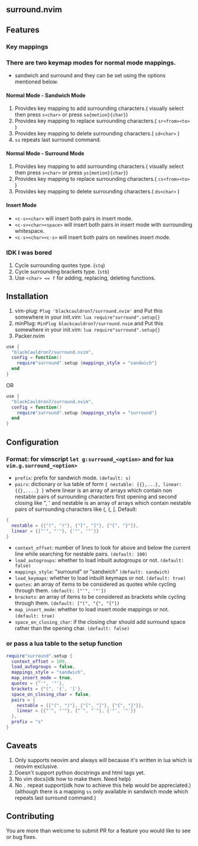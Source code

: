 ## surround.nvim

## Features

### Key mappings

### There are two keymap modes for normal mode mappings.

- sandwich and surround and they can be set using the options mentioned below.

#### Normal Mode - Sandwich Mode

1. Provides key mapping to add surrounding characters.( visually select then press `s<char>` or press `sa{motion}{char}`)
2. Provides key mapping to replace surrounding characters.( `sr<from><to>` )
3. Provides key mapping to delete surrounding characters.( `sd<char>` )
4. `ss` repeats last surround command.

#### Normal Mode - Surround Mode

1. Provides key mapping to add surrounding characters.( visually select then press `s<char>` or press `ys{motion}{char}`)
2. Provides key mapping to replace surrounding characters.( `cs<from><to>` )
3. Provides key mapping to delete surrounding characters.( `ds<char>` )

#### Insert Mode

- `<c-s><char>` will insert both pairs in insert mode.
- `<c-s><char><space>` will insert both pairs in insert mode with surrounding whitespace.
- `<c-s><char><c-s>` will insert both pairs on newlines insert mode.

### IDK I was bored

1. Cycle surrounding quotes type. (`stq`)
1. Cycle surrounding brackets type. (`stb`)
1. Use `<char> == f` for adding, replacing, deleting functions.

## Installation

1. vim-plug: `Plug 'blackcauldron7/surround.nvim'` and Put this somewhere in your init.vim: `lua require"surround".setup{}`
1. minPlug: `MinPlug blackcauldron7/surround.nvim` and Put this somewhere in your init.vim: `lua require"surround".setup{}`
1. Packer.nvim

```lua
use {
  "blackCauldron7/surround.nvim",
  config = function()
    require"surround".setup {mappings_style = "sandwich"}
  end
}
```

OR

```lua
use {
  "blackCauldron7/surround.nvim",
  config = function()
    require"surround".setup {mappings_style = "surround"}
  end
}
```



## Configuration

### Format: for **vimscript** `let g:surround_<option>` and for **lua** `vim.g.surround_<option>`

- `prefix`: prefix for sandwich mode. `(default: s)`
- `pairs`: dictionary or lua table of form `{ nestable: {{},...}, linear: {{},....} }` where linear is an array of arrays which contain non nestable pairs of surrounding characters first opening and second closing like ", ' and nestable is an array of arrays which contain nestable pairs of surrounding characters like (, {, [. Default:
```lua
{
  nestable = {{"(", ")"}, {"[", "]"}, {"{", "}"}},
  linear = {{"'", "'"}, {'"', '"'}}
}
```
- `context_offset`: number of lines to look for above and below the current line while searching for nestable pairs. `(default: 100)`
- `load_autogroups`: whether to load inbuilt autogroups or not. `(default: false)`
- `mappings_style`: "surround" or "sandwich" `(default: sandwich)`
- `load_keymaps`: whether to load inbuilt keymaps or not. `(default: true)`
- `quotes`: an array of items to be considered as quotes while cycling through them. `(default: ["'", '"'])`
- `brackets`: an array of items to be considered as brackets while cycling through them. `(default: ["(", "{", "["])`
- `map_insert_mode`: whether to load insert mode mappings or not. `(default: true)`
- `space_on_closing_char`: if the closing char should add surround space rather than the opening char. `(default: false)`

### or pass a lua table to the setup function

```lua
require"surround".setup {
  context_offset = 100,
  load_autogroups = false,
  mappings_style = "sandwich",
  map_insert_mode = true,
  quotes = {"'", '"'},
  brackets = {"(", '{', '['},
  space_on_closing_char = false,
  pairs = {
    nestable = {{"(", ")"}, {"[", "]"}, {"{", "}"}},
    linear = {{"'", "'"}, {"`", "`"}, {'"', '"'}}
  },
  prefix = "s"
}
```

## Caveats

1. Only supports neovim and always will because it's written in lua which is neovim exclusive.
1. Doesn't support python docstrings and html tags yet.
1. No vim docs(idk how to make them. Need help)
1. No `.` repeat support(idk how to achieve this help would be appreciated.) (although there is a mapping `ss` only available in sandwich mode which repeats last surround command.)

## Contributing

You are more than welcome to submit PR for a feature you would like to see or bug fixes.
